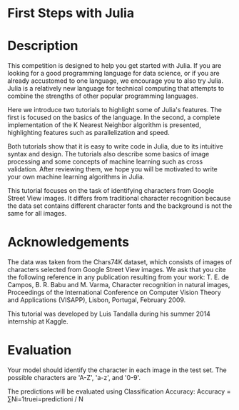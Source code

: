 # First Steps with Julia

# Description
This competition is designed to help you get started with Julia. If you are looking for a good programming language for data science, or if you are already accustomed to one language, we encourage you to also try Julia. Julia is a relatively new language for technical computing that attempts to combine the strengths of other popular programming languages. 

Here we introduce two tutorials to highlight some of Julia's features. The first is focused on the basics of the language. In the second, a complete implementation of the K Nearest Neighbor algorithm is presented, highlighting features such as parallelization and speed.

Both tutorials show that it is easy to write code in Julia, due to its intuitive syntax and design. The tutorials also describe some basics of image processing and some concepts of machine learning such as cross validation. After reviewing them, we hope you will be motivated to write your own machine learning algorithms in Julia.

This tutorial focuses on the task of identifying characters from Google Street View images. It differs from traditional character recognition because the data set contains different character fonts and the background is not the same for all images.

# Acknowledgements
The data was taken from the Chars74K dataset, which consists of images of characters selected from Google Street View images. We ask that you cite the following reference in any publication resulting from your work:
T. E. de Campos, B. R. Babu and M. Varma, Character recognition in natural images, Proceedings of the International Conference on Computer Vision Theory and Applications (VISAPP), Lisbon, Portugal, February 2009.

This tutorial was developed by Luis Tandalla during his summer 2014 internship at Kaggle.

# Evaluation
Your model should identify the character in each image in the test set. The possible characters are 'A-Z', 'a-z', and '0-9'. 

The predictions will be evaluated using Classification Accuracy:
Accuracy = ∑Ni=1truei=predictioni / N
